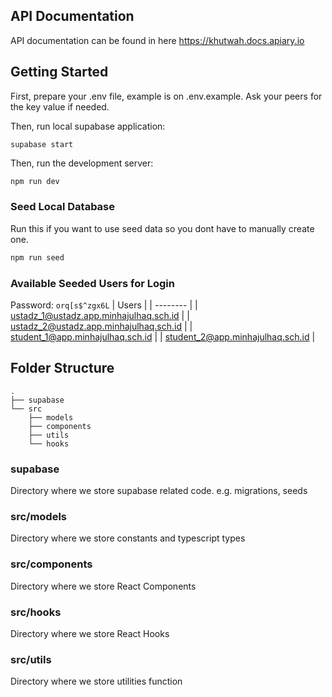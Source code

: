 ## API Documentation

API documentation can be found in here https://khutwah.docs.apiary.io

## Getting Started

First, prepare your .env file, example is on .env.example. Ask your peers for the key value if needed.

Then, run local supabase application:

```base
supabase start
```

Then, run the development server:

```bash
npm run dev
```

### Seed Local Database

Run this if you want to use seed data so you dont have to manually create one.

```bash
npm run seed
```

### Available Seeded Users for Login

Password: `orq[s$^zgx6L`
| Users |
| -------- |
| ustadz_1@ustadz.app.minhajulhaq.sch.id |
| ustadz_2@ustadz.app.minhajulhaq.sch.id |
| student_1@app.minhajulhaq.sch.id |
| student_2@app.minhajulhaq.sch.id |

## Folder Structure

```
.
├── supabase
└── src
    ├── models
    ├── components
    ├── utils
    └── hooks
```

### supabase

Directory where we store supabase related code. e.g. migrations, seeds

### src/models

Directory where we store constants and typescript types

### src/components

Directory where we store React Components

### src/hooks

Directory where we store React Hooks

### src/utils

Directory where we store utilities function
